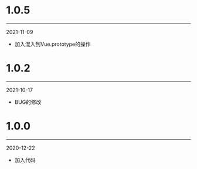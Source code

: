 # 1.0.5

***

2021-11-09

* 加入混入到Vue.prototype的操作

# 1.0.2

***

2021-10-17

* BUG的修改

# 1.0.0

***

2020-12-22

* 加入代码
